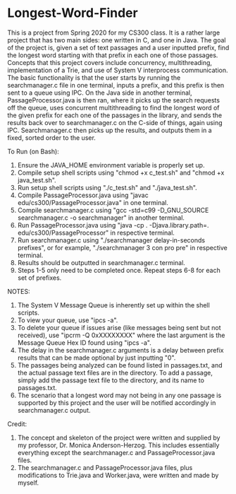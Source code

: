 # Longest-Word-Finder

This is a project from Spring 2020 for my CS300 class.  It is a rather large project that has two main sides: one written in C, and one in Java.  The goal of the project is, given a set of text passages and a user inputted prefix, find the longest word starting with that prefix in each one of those passages.  Concepts that this project covers include concurrency, multithreading, implementation of a Trie, and use of System V interprocess communication.  
The basic functionality is that the user starts by running the searchmanager.c file in one terminal, inputs a prefix, and this prefix is then sent to a queue using IPC.  On the Java side in another terminal, PassageProcessor.java is then ran, where it picks up the search requests off the queue, uses concurrent multithreading to find the longest word of the given prefix for each one of the passages in the library, and sends the results back over to searchmanager.c on the C-side of things, again using IPC.  Searchmanager.c then picks up the results, and outputs them in a fixed, sorted order to the user.

To Run (on Bash): 
1. Ensure the JAVA_HOME environment variable is properly set up.
2. Compile setup shell scripts using "chmod +x c_test.sh" and "chmod +x java_test.sh".
3. Run setup shell scripts using "./c_test.sh" and "./java_test.sh".
4. Compile PassageProcessor.java using "javac edu/cs300/PassageProcessor.java" in one terminal.
5. Compile searchmanager.c using "gcc -std=c99 -D_GNU_SOURCE searchmanager.c -o searchmanager" in another terminal.
6. Run PassageProcessor.java using "java -cp . -Djava.library.path=. edu/cs300/PassageProcessor" in respective terminal.
7. Run searchmanager.c using "./searchmanager delay-in-seconds prefixes", or for example, "./searchmanager 3 con pro pre" in respective terminal.
8. Results should be outputted in searchmanager.c terminal.
9. Steps 1-5 only need to be completed once.  Repeat steps 6-8 for each set of prefixes.

NOTES:
1. The System V Message Queue is inherently set up within the shell scripts.
2. To view your queue, use "ipcs -a".
3. To delete your queue if issues arise (like messages being sent but not received), use "ipcrm -Q 0xXXXXXXXX" where the last argument is the Message Queue Hex ID found using "ipcs -a".
4. The delay in the searchmanager.c arguments is a delay between prefix results that can be made optional by just inputting "0".
5. The passages being analyzed can be found listed in passages.txt, and the actual passage text files are in the directory.  To add a passage, simply add the passage text file to the directory, and its name to passages.txt.
6. The scenario that a longest word may not being in any one passage is supported by this project and the user will be notified accordingly in searchmanager.c output.

Credit: 
1. The concept and skeleton of the project were written and supplied by my professor, Dr. Monica Anderson-Herzog.  This includes essentially everything except the searchmanager.c and PassageProcessor.java files.
2. The searchmanager.c and PassageProcessor.java files, plus modifications to Trie.java and Worker.java, were written and made by myself.
